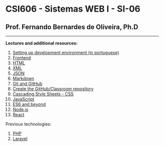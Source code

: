 # CSI606 - Sistemas WEB I - SI-06

## Prof. Fernando Bernardes de Oliveira, Ph.D  

---

**Lectures and additional resources:**

1. [Setting up development environment (in portuguese)](setting-environment.md)
1. [Frontend](frontend.md)
1. [HTML](html.md)
1. [XML](xml.md)
1. [JSON](json.md)
1. [Markdown](markdown.md)
1. [Git and GitHub](git-and-github.md)
1. [Create the GitHub/Classroom repository](create-classroom-repository.md)
1. [Cascading Style Sheets - CSS](css.md)
1. [JavaScript](javascript.md)
1. [ES6 and beyond](./jses6-and-beyond.md)
1. [Node.js](./nodejs.md)
1. [React](./react.md)

Previous technologies:

1. [PHP](php.md)
1. [Laravel](laravel.md)
